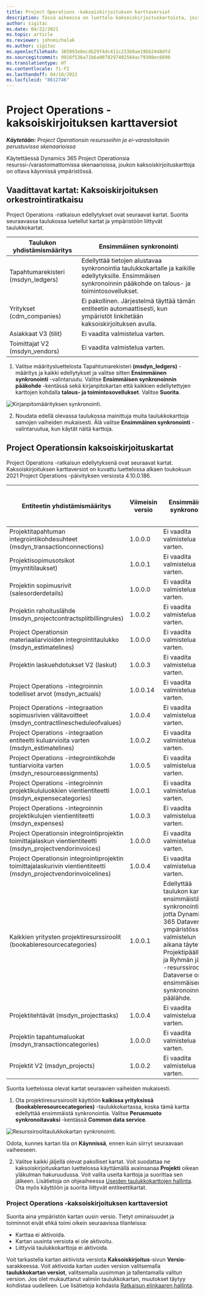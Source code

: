 ```yaml
---
title: Project Operations -kaksoiskirjoituksen karttaversiot
description: Tässä aiheessa on luettelo kaksoiskirjoituskartoista, joita tarvitaan Dynamics 365 Project Operationsissa.
author: sigitac
ms.date: 04/22/2021
ms.topic: article
ms.reviewer: johnmichalak
ms.author: sigitac
ms.openlocfilehash: 385893e8ecdb29f4dc411c233b9ae19bb2448dfd
ms.sourcegitcommit: 9916f536a71b6a0078297402564ac79308ec6890
ms.translationtype: HT
ms.contentlocale: fi-FI
ms.lasthandoff: 04/18/2022
ms.locfileid: "8612746"
---
```

# <a name="project-operations-dual-write-map-versions"></a>Project Operations -kaksoiskirjoituksen karttaversiot

_**Käytetään:** Project Operationsin resursseihin ja ei-varastoitaviin perustuvissa skenaarioissa_

Käytettäessä Dynamics 365 Project Operationsia resurssi-/varastoimattomissa skenaarioissa, joukon kaksoiskirjoituskarttoja on oltava käynnissä ympäristössä. 

## <a name="prerequisite-maps-dual-write-orchestration-solution"></a>Vaadittavat kartat: Kaksoiskirjoituksen orkestrointiratkaisu

Project Operations -ratkaisun edellytykset ovat seuraavat kartat. Suorita seuraavassa taulukossa luetellut kartat ja ympäristöön liittyvät taulukkokartat.

| Taulukon yhdistämismääritys | Ensimmäinen synkronointi |
| --- | --- |
| Tapahtumarekisteri (msdyn_ledgers) | Edellyttää tietojen alustavaa synkronointia taulukkokartalle ja kaikille edellytyksille. Ensimmäisen synkronoinnin pääkohde on talous- ja toimintosovellukset. |
| Yritykset (cdm_companies) | Ei pakollinen. Järjestelmä täyttää tämän entiteetin automaattisesti, kun ympäristöt linkitetään kaksoiskirjoituksen avulla. |
| Asiakkaat V3 (tilit) | Ei vaadita valmistelua varten. |
| Toimittajat V2 (msdyn_vendors) | Ei vaadita valmistelua varten. |

1. Valitse määritysluettelosta Tapahtumarekisteri **(msdyn\_ledgers)** -määritys ja kaikki edellytykset ja valitse sitten **Ensimmäinen synkronointi** -valintaruutu. Valitse **Ensimmäisen synkronoinnin pääkohde** -kentässä sekä kirjanpitokartan että kaikkien edellytettyjen karttojen kohdalla **talous- ja toimintosovellukset**. Valitse **Suorita**.

![Kirjanpitomäärityksen synkronointi.](media/DW6.png)

2. Noudata edellä olevassa taulukossa mainittuja muita taulukkokarttoja samojen vaiheiden mukaisesti. Älä valitse **Ensimmäinen synkronointi** -valintaruutua, kun käytät näitä karttoja.

## <a name="project-operations-dual-write-maps"></a>Project Operationsin kaksoiskirjoituskartat

Project Operations -ratkaisun edellytyksenä ovat seuraavat kartat. Kaksoiskirjoituksen karttaversiot on kuvattu luettelossa alkaen toukokuun 2021 Project Operations -päivityksen versiosta 4.10.0.186.

| Entiteetin yhdistämismääritys | Viimeisin versio | Ensimmäinen synkronointi | Pakollinen Dynamics 365 Finance -versio |
| --- | --- | --- | --- |
| Projektitapahtuman integrointikohdesuhteet (msdyn\_transactionconnections) | 1.0.0.0 | Ei vaadita valmistelua varten. ||
| Projektisopimusotsikot (myyntitilaukset) | 1.0.0.1 | Ei vaadita valmistelua varten. ||
| Projektin sopimusrivit (salesorderdetails) | 1.0.0.0 | Ei vaadita valmistelua varten. ||
| Projektin rahoituslähde (msdyn_projectcontractsplitbillingrules) | 1.0.0.2 | Ei vaadita valmistelua varten. ||
| Project Operationsin materiaaliarvioiden integrointitaulukko (msdyn\_estimatelines) | 1.0.0.0 | Ei vaadita valmistelua varten. ||
| Projektin laskuehdotukset V2 (laskut) | 1.0.0.3 | Ei vaadita valmistelua varten. ||
| Project Operations -integroinnin todelliset arvot (msdyn_actuals) | 1.0.0.14 | Ei vaadita valmistelua varten. ||
| Project Operations -integraation sopimusrivien välitavoitteet (msdyn_contractlinescheduleofvalues) | 1.0.0.4 | Ei vaadita valmistelua varten. ||
| Project Operations -integraation entiteetti kuluarvioita varten (msdyn_estimatelines) | 1.0.0.2 | Ei vaadita valmistelua varten. ||
| Project Operations -integrointikohde tuntiarvioita varten (msdyn_resourceassignments) | 1.0.0.5 | Ei vaadita valmistelua varten. ||
| Project Operations -integroinnin projektikululuokkien vientientiteetti (msdyn_expensecategories) | 1.0.0.1 | Ei vaadita valmistelua varten. ||
| Project Operations -integroinnin projektikulujen vientientiteetti (msdyn_expenses) | 1.0.0.3 | Ei vaadita valmistelua varten. ||
| Project Operationsin integrointiprojektin toimittajalaskun vientientiteetti (msdyn_projectvendorinvoices) | 1.0.0.0 | Ei vaadita valmistelua varten. ||
| Project Operationsin integrointiprojektin toimittajalaskurivin vientientiteetti (msdyn_projectvendorinvoicelines) | 1.0.0.4 | Ei vaadita valmistelua varten. | 10.0.26 tai uudempi |
| Kaikkien yritysten projektiresurssiroolit (bookableresourcecategories) | 1.0.0.1 | Edellyttää taulukon kartan ensimmäistä synkronointia, jotta Dynamics 365 Dataverse -ympäristössä valmistelun aikana täytetään Projektipäällikkö- ja Ryhmän jäsen -resurssiroolit. Dataverse on ensimmäisen synkronoinnin päälähde. ||
| Projektitehtävät (msdyn_projecttasks) | 1.0.0.4 | Ei vaadita valmistelua varten. ||
| Projektin tapahtumaluokat (msdyn_transactioncategories) | 1.0.0.0 | Ei vaadita valmistelua varten. ||
| Projektit V2 (msdyn_projects) | 1.0.0.2 | Ei vaadita valmistelua varten. ||

Suorita luettelossa olevat kartat seuraavien vaiheiden mukaisesti.

1. Ota projektiresurssiroolit käyttöön **kaikissa yrityksissä (bookableresourcecategories)** -taulukkokartassa, koska tämä kartta edellyttää ensimmäistä synkronointia. Valitse **Perusmuoto synkronoitavaksi** -kentässä **Common data service**. 

 ![Resurssiroolitaulukkokartan synkronointi.](media/6ResourceInitialSync.jpg)

 Odota, kunnes kartan tila on **Käynnissä**, ennen kuin siirryt seuraavaan vaiheeseen.

2. Valitse kaikki jäljellä olevat pakolliset kartat. Voit suodattaa ne kaksoiskirjoituskartan luettelossa käyttämällä avainsanaa **Projekti** oikean yläkulman hakuruudussa. Voit valita useita karttoja ja suorittaa sen jälkeen. Lisätietoja on ohjeaiheessa [Useiden taulukkokarttojen hallinta](/dynamics365/fin-ops-core/dev-itpro/data-entities/dual-write/multiple-entity-maps). Ota myös käyttöön ja suorita liittyvät entiteettikartat.

### <a name="project-operations-dual-write-map-versions"></a>Project Operations -kaksoiskirjoituksen karttaversiot

Suorita aina ympäristön kartan uusin versio. Tietyt ominaisuudet ja toiminnot eivät ehkä toimi oikein seuraavissa tilanteissa:

- Karttaa ei aktivoida.
- Kartan uusinta versiota ei ole aktivoitu. 
- Liittyviä taulukkokarttoja ei aktivoida.

Voit tarkastella kartan aktiivista versiota **Kaksoiskirjoitus**-sivun **Versio**-sarakkeessa. Voit aktivoida kartan uuden version valitsemalla **taulukkokartan versiot**, valitsemalla uusimman ja tallentamalla valitun version. Jos olet mukauttanut valmiin taulukkokartan, muutokset täytyy kohdistaa uudelleen. Lue lisätietoja kohdasta [Ratkaisun elinkaaren hallinta](/dynamics365/fin-ops-core/dev-itpro/data-entities/dual-write/app-lifecycle-management).
